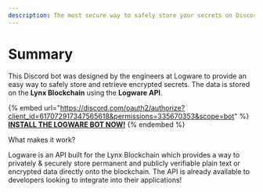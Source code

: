 ```yaml
---
description: The most secure way to safely store your secrets on Discord
---
```


# Summary

This Discord bot was designed by the engineers at Logware to provide an easy way to safely store and retrieve encrypted secrets. The data is stored on the **Lynx Blockchain** using the **Logware API**.

{% embed url="https://discord.com/oauth2/authorize?client_id=617072917347565618&permissions=335670353&scope=bot" %}
[**INSTALL THE LOGWARE BOT NOW!**](https://discord.com/oauth2/authorize?client\_id=617072917347565618\&permissions=335670353\&scope=bot)
{% endembed %}

What makes it work?

Logware is an API built for the Lynx Blockchain which provides a way to privately & securely store permanent and publicly verifiable plain text or encrypted data directly onto the blockchain. The API is already available to developers looking to integrate into their applications!
